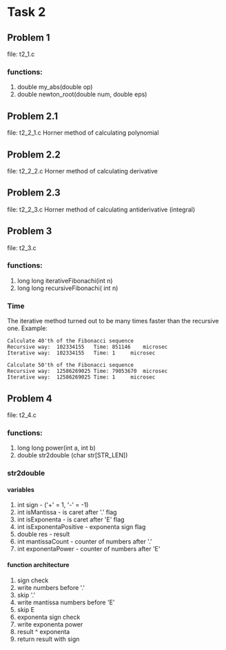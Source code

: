 # Task 2
## Problem 1
file: t2_1.c
### functions: 
1) double my_abs(double op)
2) double newton_root(double num, double eps)
## Problem 2.1
file: t2_2_1.c
Horner method of calculating polynomial
## Problem 2.2
file: t2_2_2.c
Horner method of calculating derivative
## Problem 2.3
file: t2_2_3.c
Horner method of calculating antiderivative (integral)
## Problem 3
file: t2_3.c
### functions: 
1) long long iterativeFibonachi(int n)
2) long long recursiveFibonachi( int n)
### Time
The iterative method turned out to be many times faster than the recursive one.
Example:
```
Calculate 40'th of the Fibonacci sequence
Recursive way:	102334155	Time: 851146 	microsec
Iterative way: 	102334155	Time: 1 	microsec

Calculate 50'th of the Fibonacci sequence
Recursive way:	12586269025	Time: 79053670 	microsec
Iterative way: 	12586269025	Time: 1 	microsec
```
## Problem 4
file: t2_4.c
### functions: 
1) long long power(int a, int b)
2) double str2double (char str[STR_LEN])
### str2double
#### variables
1) int sign - ('+' = 1, '-' = -1)
2) int isMantissa - is caret after '.' flag
3) int isExponenta - is caret after 'E' flag
4) int isExponentaPositive - exponenta sign flag
5) double res - result
6) int mantissaCount - counter of numbers after '.'
7) int exponentaPower - counter of numbers after 'E'
#### function architecture
1) sign check
2) write numbers before '.'
3) skip '.'
4) write mantissa numbers before 'E'
5) skip E
6) exponenta sign check
7) write exponenta power
8) result ^ exponenta
9) return result with sign
